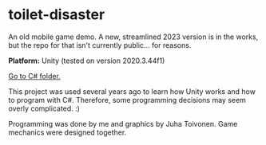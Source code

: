 # toilet-disaster
An old mobile game demo. A new, streamlined 2023 version is in the works, but the repo for that isn't currently public... for reasons.

<p><b>Platform:</b> Unity (tested on version 2020.3.44f1)</p>

<a href="https://github.com/Tschokkinen/toilet-disaster/tree/main/Assets/Scripts">Go to C# folder.</a>

This project was used several years ago to learn how Unity works and how to program with C#. Therefore, some programming decisions may seem overly complicated. :)
<p>
Programming was done by me and graphics by Juha Toivonen.
Game mechanics were designed together.</p>

